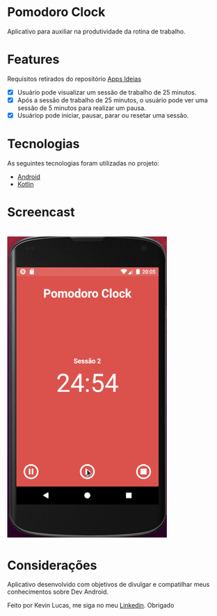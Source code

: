 # Pomodoro Clock

<p>Aplicativo para auxiliar na produtividade da rotina de trabalho.</p>

# Features
Requisitos retirados do repositório [Apps Ideias](https://github.com/florinpop17/app-ideas)

- [x] Usuário pode visualizar um sessão de trabalho de 25 minutos.
- [x] Após a sessão de trabalho de 25 minutos, o usuário pode ver uma sessão de 5 minutos para realizar um pausa.
- [x] Usuáriop pode iniciar, pausar, parar ou resetar uma sessão. 

# Tecnologias
As seguintes tecnologias foram utilizadas no projeto:

- [Android](https://developer.android.com/)
- [Kotlin](https://kotlinlang.org/)

# Screencast

<h1>
    <img alt="Readme" title="Readme" src="./pomodoro-clock.gif" />
</h1>

# Considerações
Aplicativo desenvolvido com objetivos de divulgar e compatilhar meus conhecimentos sobre Dev Android. 

Feito por Kevin Lucas, me siga no meu [Linkedin](https://www.linkedin.com/in/kevinlucasdev/). Obrigado